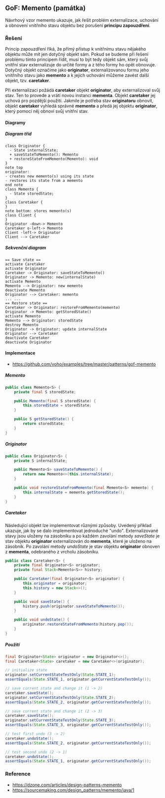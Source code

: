 ## GoF: Memento (památka)

Návrhový vzor memento ukazuje, jak řešit problém externalizace, uchování a obnovení vnitřního stavu objektu bez porušení **principu zapouzdření**.  

### Řešení

Princip zapouzdření říká, že přímý přístup k vnitřnímu stavu nějakého objektu může mít jen dotyčný objekt sám. Pokud se budeme při řešení problému tímto principem řídit, musí to být tedy objekt sám, který svůj vnitřní stav externalizuje do určité formy a z tého formy ho opět obnovuje. Dotyčný objekt označíme jako **originator**, externalizovanou formu jeho vnitřního stavu jako **memento** a k jejich uchování můžeme zavést další objekt, tzv. **caretaker**.

Při externalizaci požádá **caretaker** objekt **originator**, aby externalizoval svůj stav. Ten to provede a vrátí novou instanci **mementa**. Objekt **caretaker** jej uchová pro pozdější použití. Jakmile je potřeba stav **originatoru** obnovit, objekt **caretaker** vyhledá správné **memento** a předá jej objektu **originator**, který pomocí něj obnoví svůj vnitřní stav.

#### Diagramy

##### Diagram tříd

```uml:class
class Originator {
  - State internalState;
  + saveStateToMemento(): Memento
  + restoreStateFromMemento(Memento): void
}
note top
originator:
- creates new memento(s) using its state
- restores its state from a memento
end note
class Memento {
  - State storedState;
}
class Caretaker {
}
note bottom: stores memento(s)
class Client {
}
Originator -down-> Memento
Caretaker o-left-> Memento
Client -left-> Originator
Client --> Caretaker
```

##### Sekvenční diagram

```uml:seq
== Save state ==
activate Caretaker
activate Originator
Caretaker -> Originator: saveStateToMemento()
Originator -> Memento: new(internalState)
activate Memento
Memento --> Originator: new memento
deactivate Memento
Originator --> Caretaker: memento
... ...
== Restore state ==
Caretaker -> Originator: restoreFromMemento(memento)
Originator -> Memento: getStoredState()
activate Memento
Memento --> Originator: storedState
destroy Memento
Originator -> Originator: update internalState
Originator --> Caretaker
deactivate Caretaker
deactivate Originator
```

#### Implementace

* https://github.com/voho/examples/tree/master/patterns/gof-memento

##### Memento

```java
public class Memento<S> {
    private final S storedState;

    public Memento(final S storedState) {
        this.storedState = storedState;
    }

    public S getStoredState() {
        return storedState;
    }
}
```

##### Originator

```java
public class Originator<S> {
    private S internalState;

    public Memento<S> saveStateToMemento() {
        return new Memento<>(this.internalState);
    }

    public void restoreStateFromMemento(final Memento<S> memento) {
        this.internalState = memento.getStoredState();
    }
}

```

##### Caretaker

Následující objekt lze implementovat různými způsoby. Uvedený příklad ukazuje, jak by se dalo implementovat jednoduché "undo". Externalizované stavy jsou uloženy na zásobníku a po každém zavolání metody *saveState* je stav objektu **originator** externalizován do **mementa**, které je uloženo na zásobník. Po zavolání metody *undoState* je stav objektu **originator** obnoven z **mementa**, odebraného z vrcholu zásobníku.

```java
public class Caretaker<S> {
    private final Originator<S> originator;
    private final Stack<Memento<S>> history;

    public Caretaker(final Originator<S> originator) {
        this.originator = originator;
        this.history = new Stack<>();
    }

    public void saveState() {
        history.push(originator.saveStateToMemento());
    }

    public void undoState() {
        originator.restoreStateFromMemento(history.pop());
    }
}
```

##### Použití

```java
final Originator<State> originator = new Originator<>();
final Caretaker<State> caretaker = new Caretaker<>(originator);

// initialize state
originator.setCurrentStateTestOnly(State.STATE_1);
assertEquals(State.STATE_1, originator.getCurrentStateTestOnly());

// save current state and change it (1 -> 2)
caretaker.saveState();
originator.setCurrentStateTestOnly(State.STATE_2);
assertEquals(State.STATE_2, originator.getCurrentStateTestOnly());

// save current state and change it (2 -> 3)
caretaker.saveState();
originator.setCurrentStateTestOnly(State.STATE_3);
assertEquals(State.STATE_3, originator.getCurrentStateTestOnly());

// test first undo (3 -> 2)
caretaker.undoState();
assertEquals(State.STATE_2, originator.getCurrentStateTestOnly());

// test second undo (2 -> 1)
caretaker.undoState();
assertEquals(State.STATE_1, originator.getCurrentStateTestOnly());
```

### Reference

- https://dzone.com/articles/design-patterns-memento
- https://sourcemaking.com/design_patterns/memento/java/1